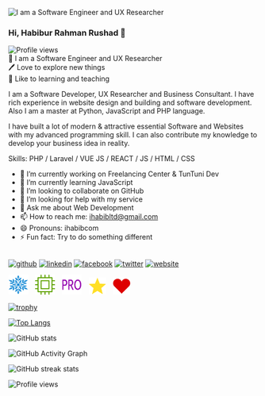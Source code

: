 ![I am a Software Engineer and UX Researcher](https://scontent.fjsr8-1.fna.fbcdn.net/v/t39.30808-6/298705664_1962843007239835_8330420616631571224_n.jpg?_nc_cat=105&ccb=1-7&_nc_sid=e3f864&_nc_ohc=pSsdEkWI0FwAX-3mb3d&_nc_ht=scontent.fjsr8-1.fna&oh=00_AfDWZW8Cau7EjAQUX_FPPFnAjx2dvXT10RTCShb2oOZKOA&oe=63BAFF46)

### Hi,  Habibur Rahman Rushad 👋
![Profile views](https://gpvc.arturio.dev/ihabibcom)  <br>
👑 I am a Software Engineer and UX Researcher <br>
🖊️ Love to explore new things <br>
🎤 Like to learning and teaching

I am a Software Developer, UX Researcher and Business Consultant. I have rich experience in website design and building and software development. Also I am a master at Python, JavaScript and PHP language.

I have built a lot of modern & attractive essential Software and Websites with my advanced programming skill. I can also contribute my knowledge to develop your business idea in reality.



Skills: PHP / Laravel / VUE JS / REACT / JS / HTML / CSS

- 🔭 I’m currently working on Freelancing Center & TunTuni Dev 
- 🌱 I’m currently learning JavaScript 
- 👯 I’m looking to collaborate on GitHub 
- 🤔 I’m looking for help with my service 
- 💬 Ask me about Web Development 
- 📫 How to reach me: ihabibltd@gmail.com 
- 😄 Pronouns: ihabibcom 
- ⚡ Fun fact: Try to do something different <br> <br>


[<img src='https://cdn.jsdelivr.net/npm/simple-icons@3.0.1/icons/github.svg' alt='github' height='40'>](https://github.com/ihabibcom)  [<img src='https://cdn.jsdelivr.net/npm/simple-icons@3.0.1/icons/linkedin.svg' alt='linkedin' height='40'>](https://www.linkedin.com/in/rushadme/)  [<img src='https://cdn.jsdelivr.net/npm/simple-icons@3.0.1/icons/facebook.svg' alt='facebook' height='40'>](https://www.facebook.com/rushadme)  [<img src='https://cdn.jsdelivr.net/npm/simple-icons@3.0.1/icons/twitter.svg' alt='twitter' height='40'>](https://twitter.com/ihabibcom)  [<img src='https://cdn.jsdelivr.net/npm/simple-icons@3.0.1/icons/icloud.svg' alt='website' height='40'>](ihabib.com)  

<a href='https://archiveprogram.github.com/'><img src='https://raw.githubusercontent.com/acervenky/animated-github-badges/master/assets/acbadge.gif' width='40' height='40'></a> <a href='https://docs.github.com/en/developers'><img src='https://raw.githubusercontent.com/acervenky/animated-github-badges/master/assets/devbadge.gif' width='40' height='40'></a> <a href='https://github.com/pricing'><img src='https://raw.githubusercontent.com/acervenky/animated-github-badges/master/assets/pro.gif' width='40' height='40'></a> <a href='https://stars.github.com/'><img src='https://raw.githubusercontent.com/acervenky/animated-github-badges/master/assets/starbadge.gif' width='35' height='35'></a> <a href='https://docs.github.com/en/github/supporting-the-open-source-community-with-github-sponsors'><img src='https://raw.githubusercontent.com/acervenky/animated-github-badges/master/assets/sponsorbadge.gif' width='35' height='35'></a> 

[![trophy](https://github-profile-trophy.vercel.app/?username=ihabibcom)](https://github.com/ryo-ma/github-profile-trophy)

[![Top Langs](https://github-readme-stats.vercel.app/api/top-langs/?username=ihabibcom)](https://github.com/anuraghazra/github-readme-stats)

![GitHub stats](https://github-readme-stats.vercel.app/api?username=ihabibcom&show_icons=true&count_private=true)  

![GitHub Activity Graph](https://activity-graph.herokuapp.com/graph?username=ihabibcom)  

![GitHub streak stats](https://streak-stats.demolab.com/?user=ihabibcom)  

![Profile views](https://gpvc.arturio.dev/ihabibcom)  
